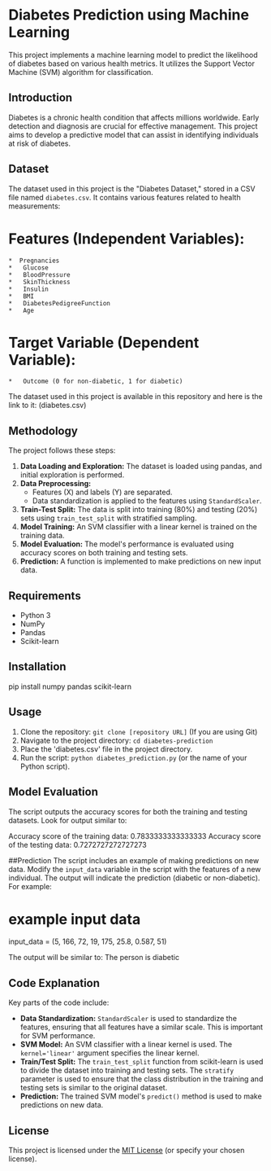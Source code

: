 # Diabetes Prediction using Machine Learning

This project implements a machine learning model to predict the likelihood of diabetes based on various health metrics. It utilizes the Support Vector Machine (SVM) algorithm for classification.

## Introduction
Diabetes is a chronic health condition that affects millions worldwide. Early detection and diagnosis are crucial for effective management. This project aims to develop a predictive model that can assist in identifying individuals at risk of diabetes.

## Dataset
The dataset used in this project is the "Diabetes Dataset," stored in a CSV file named `diabetes.csv`. It contains various features related to health measurements:

# Features (Independent Variables):
    *  Pregnancies
    *   Glucose
    *   BloodPressure
    *   SkinThickness
    *   Insulin
    *   BMI
    *   DiabetesPedigreeFunction
    *   Age
# Target Variable (Dependent Variable):
    *   Outcome (0 for non-diabetic, 1 for diabetic)

The dataset used in this project is available in this repository and here is the link to it: (diabetes.csv)   

## Methodology
The project follows these steps:

1.  **Data Loading and Exploration:** The dataset is loaded using pandas, and initial exploration is performed.
2.  **Data Preprocessing:**
    *   Features (X) and labels (Y) are separated.
    *   Data standardization is applied to the features using `StandardScaler`.
3.  **Train-Test Split:** The data is split into training (80%) and testing (20%) sets using `train_test_split` with stratified sampling.
4.  **Model Training:** An SVM classifier with a linear kernel is trained on the training data.
5.  **Model Evaluation:** The model's performance is evaluated using accuracy scores on both training and testing sets.
6.  **Prediction:** A function is implemented to make predictions on new input data.

## Requirements
*   Python 3
*   NumPy
*   Pandas
*   Scikit-learn

## Installation
pip install numpy pandas scikit-learn

## Usage
1.  Clone the repository: `git clone [repository URL]` (If you are using Git)
2.  Navigate to the project directory: `cd diabetes-prediction`
3.  Place the 'diabetes.csv' file in the project directory.
4.  Run the script: `python diabetes_prediction.py` (or the name of your Python script).

## Model Evaluation
The script outputs the accuracy scores for both the training and testing datasets.  Look for output similar to:

Accuracy score of the training data: 0.7833333333333333
Accuracy score of the testing data: 0.7272727272727273

##Prediction
The script includes an example of making predictions on new data. Modify the `input_data` variable in the script with the features of a new individual.  The output will indicate the prediction (diabetic or non-diabetic).  For example:

# example input data
input_data = (5, 166, 72, 19, 175, 25.8, 0.587, 51)  

The output will be similar to:
The person is diabetic

## Code Explanation

Key parts of the code include:

  * **Data Standardization:**  `StandardScaler` is used to standardize the features, ensuring that all features have a similar scale. This is important for SVM performance.
  * **SVM Model:** An SVM classifier with a linear kernel is used.  The `kernel='linear'` argument specifies the linear kernel.
  * **Train/Test Split:** The `train_test_split` function from scikit-learn is used to divide the dataset into training and testing sets.  The `stratify` parameter is used to ensure that the class distribution in the training and testing sets is similar to the original dataset.
  * **Prediction:** The trained SVM model's `predict()` method is used to make predictions on new data.


## License
This project is licensed under the [MIT License](https://www.google.com/url?sa=E&source=gmail&q=https://opensource.org/licenses/MIT) (or specify your chosen license).


